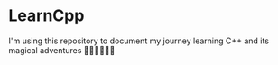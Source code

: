 # LearnCpp
I'm using this repository to document my journey learning C++ and its magical adventures 🧙🏼‍♂️🧑🏻‍💻
